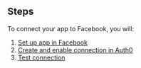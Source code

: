 ## Steps

To connect your app to Facebook, you will:

1. [Set up app in Facebook](#set-up-app-in-facebook)
2. [Create and enable connection in Auth0](#create-and-enable-connection-in-auth0)
3. [Test connection](#test-connection)
